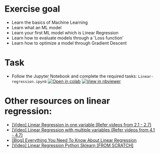 # Exercise goal
- Learn the basics of Machine Learning
- Learn what an ML model
- Learn your first ML model which is Linear Regression
- Learn how to evaluate models through a 'Loss function'
- Learn how to optimize a model through Gradient Descent

# Task
- Follow the Jupyter Notebook  and complete the required tasks:
`Linear-regression.ipynb`
[![Open in colab](https://colab.research.google.com/assets/colab-badge.svg)](https://colab.research.google.com/github/gimseng/99-ML-Learning-Projects/blob/master/002/exercise/Linear-regression.ipynb)
[![View in nbviewer](https://github.com/jupyter/design/blob/master/logos/Badges/nbviewer_badge.svg)](https://nbviewer.jupyter.org/github/gimseng/99-ML-Learning-Projects/blob/master/002/exercise/Linear-regression.ipynb)


# Other resources on linear regression:

- [[Video] Linear Regression in one variable (Refer videos from 2.1 - 2.7)](https://www.youtube.com/playlist?list=PLLssT5z_DsK-h9vYZkQkYNWcItqhlRJLN)
- [[Video] Linear Regression with multiple variables (Refer videos from 4.1 - 4.7)](https://www.youtube.com/playlist?list=PLLssT5z_DsK-h9vYZkQkYNWcItqhlRJLN)
- [[Blog] Everything You Need To Know About Linear Regression](https://towardsdatascience.com/everything-you-need-to-know-about-linear-regression-b791e8f4bd7a)
- [[Video] Linear Regression Python Sklearn [FROM SCRATCH]](https://www.youtube.com/watch?v=b0L47BeklTE)
